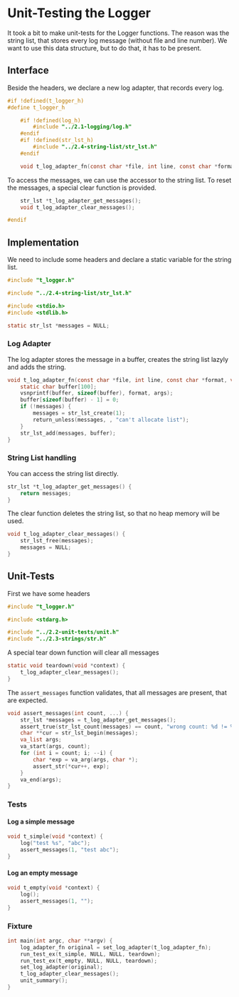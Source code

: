 # Unit-Testing the Logger

It took a bit to make unit-tests for the Logger functions. The reason was
the string list, that stores every log message (without file and line number).
We want to use this data structure, but to do that, it has to be present.

## Interface

Beside the headers, we declare a new log adapter, that records every log.
``` c
#if !defined(t_logger_h)
#define t_logger_h

	#if !defined(log_h)
		#include "../2.1-logging/log.h"
	#endif
	#if !defined(str_lst_h)
		#include "../2.4-string-list/str_lst.h"
	#endif

	void t_log_adapter_fn(const char *file, int line, const char *format, va_list args);
```
To access the messages, we can use the accessor to the string list. To
reset the messages, a special clear function is provided.
``` c
	str_lst *t_log_adapter_get_messages();
	void t_log_adapter_clear_messages();

#endif
```
## Implementation

We need to include some headers and declare a static variable for the string list.
``` c
#include "t_logger.h"

#include "../2.4-string-list/str_lst.h"

#include <stdio.h>
#include <stdlib.h>

static str_lst *messages = NULL;
```
### Log Adapter

The log adapter stores the message in a buffer, creates the string list lazyly and
adds the string.
``` c
void t_log_adapter_fn(const char *file, int line, const char *format, va_list args) {
	static char buffer[100];
	vsnprintf(buffer, sizeof(buffer), format, args);
	buffer[sizeof(buffer) - 1] = 0;
	if (!messages) {
		messages = str_lst_create(1);
		return_unless(messages, , "can't allocate list");
	}
	str_lst_add(messages, buffer);
}
```
### String List handling

You can access the string list directly.
``` c
str_lst *t_log_adapter_get_messages() {
	return messages;
}
```
The clear function deletes the string list, so that no heap memory will be used.
``` c
void t_log_adapter_clear_messages() {
	str_lst_free(messages);
	messages = NULL;
}

```
## Unit-Tests

First we have some headers
``` c
#include "t_logger.h"

#include <stdarg.h>

#include "../2.2-unit-tests/unit.h"
#include "../2.3-strings/str.h"
```
A special tear down function will clear all messages
``` c
static void teardown(void *context) {
	t_log_adapter_clear_messages();
}
```
The `assert_messages` function validates, that all messages are
present, that are expected.
``` c
void assert_messages(int count, ...) {
	str_lst *messages = t_log_adapter_get_messages();
	assert_true(str_lst_count(messages) == count, "wrong count: %d != %d", str_lst_count(messages), count);
	char **cur = str_lst_begin(messages);
	va_list args;
	va_start(args, count);
	for (int i = count; i; --i) {
		char *exp = va_arg(args, char *);
		assert_str(*cur++, exp);
	}
	va_end(args);
}
```
### Tests
#### Log a simple message
``` c
void t_simple(void *context) {
	log("test %s", "abc");
	assert_messages(1, "test abc");
}
```
#### Log an empty message
``` c
void t_empty(void *context) {
	log();
	assert_messages(1, "");
}
```
### Fixture
``` c
int main(int argc, char **argv) {
	log_adapter_fn original = set_log_adapter(t_log_adapter_fn);
	run_test_ex(t_simple, NULL, NULL, teardown);
	run_test_ex(t_empty, NULL, NULL, teardown);
	set_log_adapter(original);
	t_log_adapter_clear_messages();
	unit_summary();
}
```
